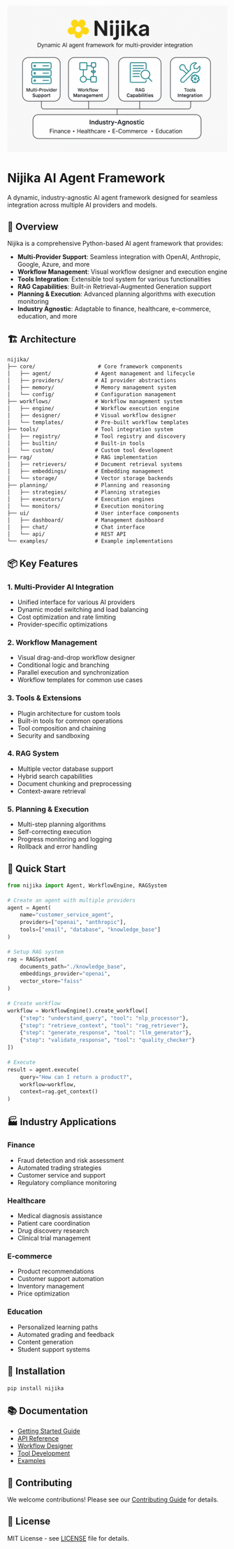 ![Nijika](./assets/nijika-flow.png)

# Nijika AI Agent Framework

A dynamic, industry-agnostic AI agent framework designed for seamless integration across multiple AI providers and models.

## 🚀 Overview

Nijika is a comprehensive Python-based AI agent framework that provides:
- **Multi-Provider Support**: Seamless integration with OpenAI, Anthropic, Google, Azure, and more
- **Workflow Management**: Visual workflow designer and execution engine
- **Tools Integration**: Extensible tool system for various functionalities
- **RAG Capabilities**: Built-in Retrieval-Augmented Generation support
- **Planning & Execution**: Advanced planning algorithms with execution monitoring
- **Industry Agnostic**: Adaptable to finance, healthcare, e-commerce, education, and more

## 🏗️ Architecture

```
nijika/
├── core/                    # Core framework components
│   ├── agent/              # Agent management and lifecycle
│   ├── providers/          # AI provider abstractions
│   ├── memory/             # Memory management system
│   └── config/             # Configuration management
├── workflows/              # Workflow management system
│   ├── engine/             # Workflow execution engine
│   ├── designer/           # Visual workflow designer
│   └── templates/          # Pre-built workflow templates
├── tools/                  # Tool integration system
│   ├── registry/           # Tool registry and discovery
│   ├── builtin/            # Built-in tools
│   └── custom/             # Custom tool development
├── rag/                    # RAG implementation
│   ├── retrievers/         # Document retrieval systems
│   ├── embeddings/         # Embedding management
│   └── storage/            # Vector storage backends
├── planning/               # Planning and reasoning
│   ├── strategies/         # Planning strategies
│   ├── executors/          # Execution engines
│   └── monitors/           # Execution monitoring
├── ui/                     # User interface components
│   ├── dashboard/          # Management dashboard
│   ├── chat/               # Chat interface
│   └── api/                # REST API
└── examples/               # Example implementations
```

## 📦 Key Features

### 1. Multi-Provider AI Integration
- Unified interface for various AI providers
- Dynamic model switching and load balancing
- Cost optimization and rate limiting
- Provider-specific optimizations

### 2. Workflow Management
- Visual drag-and-drop workflow designer
- Conditional logic and branching
- Parallel execution and synchronization
- Workflow templates for common use cases

### 3. Tools & Extensions
- Plugin architecture for custom tools
- Built-in tools for common operations
- Tool composition and chaining
- Security and sandboxing

### 4. RAG System
- Multiple vector database support
- Hybrid search capabilities
- Document chunking and preprocessing
- Context-aware retrieval

### 5. Planning & Execution
- Multi-step planning algorithms
- Self-correcting execution
- Progress monitoring and logging
- Rollback and error handling

## 🚀 Quick Start

```python
from nijika import Agent, WorkflowEngine, RAGSystem

# Create an agent with multiple providers
agent = Agent(
    name="customer_service_agent",
    providers=["openai", "anthropic"],
    tools=["email", "database", "knowledge_base"]
)

# Setup RAG system
rag = RAGSystem(
    documents_path="./knowledge_base",
    embeddings_provider="openai",
    vector_store="faiss"
)

# Create workflow
workflow = WorkflowEngine().create_workflow([
    {"step": "understand_query", "tool": "nlp_processor"},
    {"step": "retrieve_context", "tool": "rag_retriever"},
    {"step": "generate_response", "tool": "llm_generator"},
    {"step": "validate_response", "tool": "quality_checker"}
])

# Execute
result = agent.execute(
    query="How can I return a product?",
    workflow=workflow,
    context=rag.get_context()
)
```

## 🏭 Industry Applications

### Finance
- Fraud detection and risk assessment
- Automated trading strategies
- Customer service and support
- Regulatory compliance monitoring

### Healthcare
- Medical diagnosis assistance
- Patient care coordination
- Drug discovery research
- Clinical trial management

### E-commerce
- Product recommendations
- Customer support automation
- Inventory management
- Price optimization

### Education
- Personalized learning paths
- Automated grading and feedback
- Content generation
- Student support systems

## 🔧 Installation

```bash
pip install nijika
```

## 📚 Documentation

- [Getting Started Guide](docs/getting-started.md)
- [API Reference](docs/api-reference.md)
- [Workflow Designer](docs/workflow-designer.md)
- [Tool Development](docs/tool-development.md)
- [Examples](examples/)

## 🤝 Contributing

We welcome contributions! Please see our [Contributing Guide](CONTRIBUTING.md) for details.

## 📄 License

MIT License - see [LICENSE](LICENSE) file for details. 
